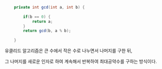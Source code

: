 ```java
    private int gcd(int a, int b) {
        
        if(b == 0) {
            return a;
        }
        return gcd(b, a % b);
        
    }
```

유클리드 알고리즘은 큰 수에서 작은 수로 나누면서 나머지를 구한 뒤, 

그 나머지를 새로운 인자로 하여 계속해서 반복하여 최대공약수를 구하는 방식이다.
